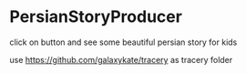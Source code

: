 # PersianStoryProducer

click on button and see some beautiful  persian story for kids

use https://github.com/galaxykate/tracery as tracery folder
